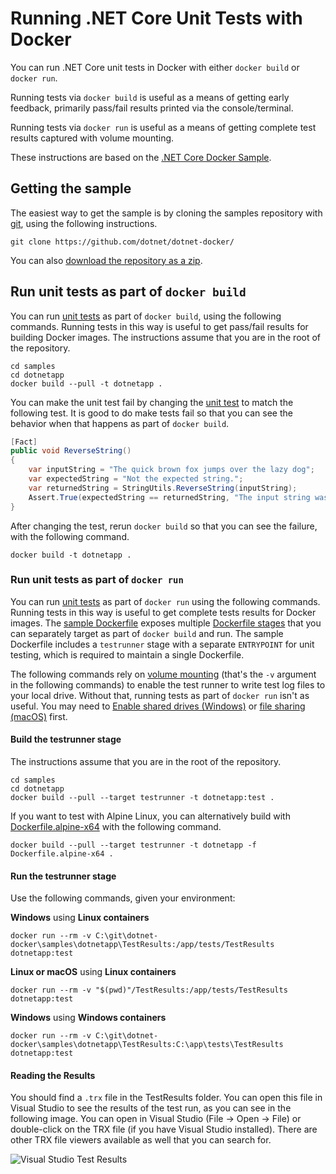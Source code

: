 # Running .NET Core Unit Tests with Docker

You can run .NET Core unit tests in Docker with either `docker build` or `docker run`.

Running tests via `docker build` is useful as a means of getting early feedback, primarily pass/fail results printed via the console/terminal.

Running tests via `docker run` is useful as a means of getting complete test results captured with volume mounting.

These instructions are based on the [.NET Core Docker Sample](README.md).

## Getting the sample

The easiest way to get the sample is by cloning the samples repository with [git](https://git-scm.com/downloads), using the following instructions.

```console
git clone https://github.com/dotnet/dotnet-docker/
```

You can also [download the repository as a zip](https://github.com/dotnet/dotnet-docker/archive/master.zip).

## Run unit tests as part of `docker build`

You can run [unit tests](tests) as part of `docker build`, using the following commands. Running tests in this way is useful to get pass/fail results for building Docker images. The instructions assume that you are in the root of the repository.

```console
cd samples
cd dotnetapp
docker build --pull -t dotnetapp .
```

You can make the unit test fail by changing the [unit test](tests/UnitTest1.cs) to match the following test. It is good to do make tests fail so that you can see the behavior when that happens as part of `docker build`.

```csharp
[Fact]
public void ReverseString()
{
    var inputString = "The quick brown fox jumps over the lazy dog";
    var expectedString = "Not the expected string.";
    var returnedString = StringUtils.ReverseString(inputString);
    Assert.True(expectedString == returnedString, "The input string was not reversed correctly.");
}
```

After changing the test, rerun `docker build` so that you can see the failure, with the following command.

```console
docker build -t dotnetapp .
```

### Run unit tests as part of `docker run`

You can run [unit tests](tests) as part of `docker run` using the following commands. Running tests in this way is useful to get complete tests results for Docker images. The [sample Dockerfile](Dockerfile) exposes multiple [Dockerfile stages](https://docs.docker.com/engine/reference/commandline/build/#specifying-target-build-stage-target) that you can separately target as part of `docker build` and run. The sample Dockerfile includes a `testrunner` stage with a separate `ENTRYPOINT` for unit testing, which is required to maintain a single Dockerfile.

The following commands rely on [volume mounting](https://docs.docker.com/engine/admin/volumes/volumes/) (that's the `-v` argument in the following commands) to enable the test runner to write test log files to your local drive. Without that, running tests as part of `docker run` isn't as useful. You may need to [Enable shared drives (Windows)](https://docs.docker.com/docker-for-windows/#shared-drives) or [file sharing (macOS)](https://docs.docker.com/docker-for-mac/#file-sharing) first.

#### Build the testrunner stage

The instructions assume that you are in the root of the repository.

```console
cd samples
cd dotnetapp
docker build --pull --target testrunner -t dotnetapp:test .
```

If you want to test with Alpine Linux, you can alternatively build with [Dockerfile.alpine-x64](Dockerfile.alpine-x64) with the following command.

```console
docker build --pull --target testrunner -t dotnetapp -f Dockerfile.alpine-x64 .
```

#### Run the testrunner stage

Use the following commands, given your environment:

**Windows** using **Linux containers**

```console
docker run --rm -v C:\git\dotnet-docker\samples\dotnetapp\TestResults:/app/tests/TestResults dotnetapp:test
```

**Linux or macOS** using **Linux containers**

```console
docker run --rm -v "$(pwd)"/TestResults:/app/tests/TestResults dotnetapp:test
```

**Windows** using **Windows containers**

```console
docker run --rm -v C:\git\dotnet-docker\samples\dotnetapp\TestResults:C:\app\tests\TestResults dotnetapp:test
```

#### Reading the Results

You should find a `.trx` file in the TestResults folder. You can open this file in Visual Studio to see the results of the test run, as you can see in the following image. You can open in Visual Studio (File -> Open -> File) or double-click on the TRX file (if you have Visual Studio installed). There are other TRX file viewers available as well that you can search for.

![Visual Studio Test Results](https://user-images.githubusercontent.com/2608468/35361940-2f5ab914-0118-11e8-9c40-4f252f4568f0.png)
